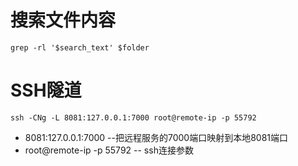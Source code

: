 # 搜索文件内容
```shell
grep -rl '$search_text' $folder 
```

# SSH隧道
```shell
ssh -CNg -L 8081:127.0.0.1:7000 root@remote-ip -p 55792
```
- 8081:127.0.0.1:7000 --把远程服务的7000端口映射到本地8081端口
- root@remote-ip -p 55792 -- ssh连接参数
